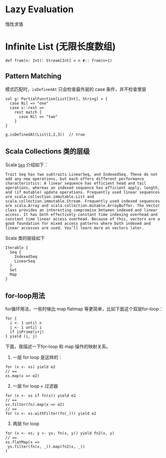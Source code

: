# Lazy Evaluation

惰性求值

# Infinite List (无限长度数组)

```
def from(n: Int): Stream[Int] = n #:: from(n+1)
```

## Pattern Matching

模式匹配时，`isDefinedAt` 只会检查最外层的 case 条件，并不检查里层

```
val g: PartialFunction[List[Int], String] = {
  case Nil => "one"
  case x::rest => 
    rest match {
      case Nil => "two"
    }
}

g.isDefinedAt(List(1,2,3))  // true
```

## Scala Collections 类的层级

Scala [`Seq`](https://docs.scala-lang.org/overviews/collections/seqs.html) 介绍如下：

```
Trait Seq has two subtraits LinearSeq, and IndexedSeq. These do not add any new operations, but each offers different performance characteristics: A linear sequence has efficient head and tail operations, whereas an indexed sequence has efficient apply, length, and (if mutable) update operations. Frequently used linear sequences are scala.collection.immutable.List and scala.collection.immutable.Stream. Frequently used indexed sequences are scala.Array and scala.collection.mutable.ArrayBuffer. The Vector class provides an interesting compromise between indexed and linear access. It has both effectively constant time indexing overhead and constant time linear access overhead. Because of this, vectors are a good foundation for mixed access patterns where both indexed and linear accesses are used. You’ll learn more on vectors later.
```

Scala 类的层级如下

```
Iterable {
  Seq {
    IndexedSeq
    LinearSeq
  }
  Set
  Map
}
```

## for-loop用法

for循环用法，一些时候比 map flatmap 等更简单，比如下面这个双层for-loop：

```
for {
  i <- 1 until n
  j <- 1 until i
  if isPrime(i+j)
} yield (i, j)
```

下面，我描述一下for-loop 和 map 操作的映射关系。

1. 一层 for loop 是这样的：

```{scala}
for (x <- xs) yield e2
// ==
xs.map(x => e2)
```

2.  一层 for loop + 过滤器

```{scala}
for (x <- xs if fn(x)) yield e2
// ==
xs.filter(fn).map(x => e2)
// ==
for (x <- xs.withFilter(fn(_))) yield e2
```

3. 两层 for loop

 ```{scala}
for (x <- xs; y <- ys; fn(x, y)) yield fn2(x, y)
// == 
xs.flatMap(x => 
  ys.filter(fn(x, _)).map(fn2(x, _))
)
```
